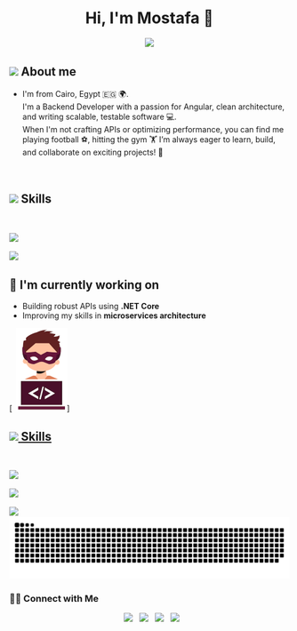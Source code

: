 <h1 align="center">Hi, I'm Mostafa 👋</h1> 

  <p align="center"> 
      <img src="https://readme-typing-svg.herokuapp.com?font=Fira+Code&pause=1000&color=F70484&center=true&vCenter=true&width=435&lines=%F0%9F%91%8B+Welcome+to+the+Working+Dev's+Hero+%F0%9F%9A%80++;I'm+a+Backend+Developer">
  </p>

## <img src = "https://vectorified.com/images/about-me-icon-png-19.png" width =25px> **About me**
- I'm from Cairo, Egypt 🇪🇬 🌍.  
I'm a Backend Developer with a passion for Angular, clean architecture, and writing scalable, testable software 💻.  
When I'm not crafting APIs or optimizing performance, you can find me playing football ⚽, hitting the gym 🏋️
I’m always eager to learn, build, and collaborate on exciting projects! 🚀  
<br><br>


<!--<h3 align="left">🛠️ Languages & Tools:</h3>-->
## <img src="https://media2.giphy.com/media/QssGEmpkyEOhBCb7e1/giphy.gif?cid=ecf05e47a0n3gi1bfqntqmob8g9aid1oyj2wr3ds3mg700bl&rid=giphy.gif" width ="25"><b> Skills</b>
<br>
  
  <p align="left">
    <img src="https://skillicons.dev/icons?i=cpp,cs,dotnet,html,css,bootstrap,js,angular,git,postman,stackoverflow&perline=11"/>
  </p>
<img src="https://user-images.githubusercontent.com/73097560/115834477-dbab4500-a447-11eb-908a-139a6edaec5c.gif">


## 🔭 I'm currently working on

- Building robust APIs using **.NET Core**  
- Improving my skills in **microservices architecture**
 
[<img style="margin-left: 6.5px" src="wdh-logo.png" alt="bugsplat slingshot" height="150px">]
  
  <p align="left"> 
    <a href="https://www.linkedin.com/in/mostafaramadan1/">
<!--       <img src="https://img.shields.io/badge/LinkedIn-0060A0?style=for-the-badge&logo=linkedin&logoColor=white" height="40"/> -->
  </p>


<!--<h3 align="left">🛠️ Languages & Tools:</h3>-->
## <img src="https://media2.giphy.com/media/QssGEmpkyEOhBCb7e1/giphy.gif?cid=ecf05e47a0n3gi1bfqntqmob8g9aid1oyj2wr3ds3mg700bl&rid=giphy.gif" width ="25"><b> Skills</b>
<br>
  
  <p align="left">
    <img src="https://skillicons.dev/icons?i=cpp,cs,dotnet,html,css,bootstrap,js,angular,git,postman,stackoverflow&perline=11"/>
  </p>
<img src="https://user-images.githubusercontent.com/73097560/115834477-dbab4500-a447-11eb-908a-139a6edaec5c.gif">

  
  <p align="left">
      <img src="https://github-readme-stats.vercel.app/api/top-langs?username=mostafaramadan1&layout=compact&langs_count=5&theme=codeSTACKr"/>
    <a/> <!-- Snake -->
      <img src="https://raw.githubusercontent.com/platane/snk/output/github-contribution-grid-snake-dark.svg">
  </p>

  <h3> 🤝🏻 Connect with Me </h3>

<p align="center">
&nbsp; <a href="https://www.linkedin.com/in/mostafaramadan1/" target="_blank" rel="noopener noreferrer"><img src="https://img.icons8.com/plasticine/100/000000/linkedin.png" width="50" /></a>
&nbsp; <a href="https://wa.me/01003597361" target="_blank" rel="noopener noreferrer"><img src="https://img.icons8.com/plasticine/100/000000/whatsapp.png" width="50" /></a>  
&nbsp; <a href="https://www.instagram.com/mostafa_ramadan177/" target="_blank" rel="noopener noreferrer"><img src="https://img.icons8.com/plasticine/100/000000/instagram-new.png" width="50" /></a>  
&nbsp; <a href="mailto:mostafaelmarakpy1@gmail.com" target="_blank" rel="noopener noreferrer"><img src="https://img.icons8.com/plasticine/100/000000/gmail.png"  width="50" /></a>
</p>
